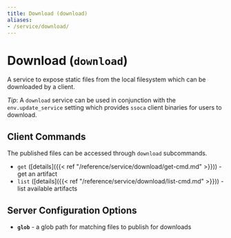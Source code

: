 ```yaml
---
title: Download (download)
aliases:
- /service/download/
---
```


# Download (`download`)

A service to expose static files from the local filesystem which can be downloaded by a client.

*Tip*: A `download` service can be used in conjunction with the `env.update_service` setting which provides `ssoca` client binaries for users to download.


## Client Commands

The published files can be accessed through `download` subcommands.

 * `get` ([details]({{< ref "/reference/service/download/get-cmd.md" >}})) - get an artifact
 * `list` ([details]({{< ref "/reference/service/download/list-cmd.md" >}})) - list available artifacts


## Server Configuration Options

 * **`glob`** - a glob path for matching files to publish for downloads
